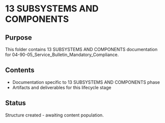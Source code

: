# 13 SUBSYSTEMS AND COMPONENTS

## Purpose
This folder contains 13 SUBSYSTEMS AND COMPONENTS documentation for 04-90-05_Service_Bulletin_Mandatory_Compliance.

## Contents
- Documentation specific to 13 SUBSYSTEMS AND COMPONENTS phase
- Artifacts and deliverables for this lifecycle stage

## Status
Structure created - awaiting content population.
